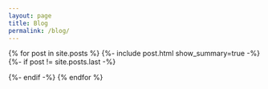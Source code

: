 ```yaml
---
layout: page
title: Blog
permalink: /blog/
---
```


{% for post in site.posts %}
  {%- include post.html show_summary=true -%}
  {%- if post != site.posts.last -%}
    <div class='post-divider'></div>
  {%- endif -%}
{% endfor %}
